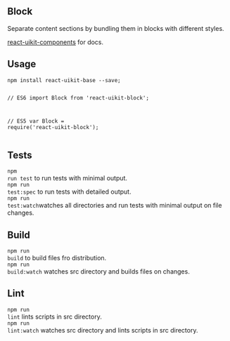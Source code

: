 <div><section><h1>Block</h1><p>Separate content sections by bundling them in blocks with different styles.</p><p><a href="https://github.com/otissv/react-uikit-components">react-uikit-components</a> for docs.</p></section><section><h2>Usage</h2><pre><code>npm install react-uikit-base --save;

  // ES6
  import Block from &#x27;react-uikit-block&#x27;;

  // ES5
  var Block = require(&#x27;react-uikit-block&#x27;);</code></pre></section><section><h2>Tests</h2><p><code>npm run test</code> to run tests with minimal output.<br/><code>npm run test:spec</code> to run tests with detailed output.<br/><code>npm run test:watch</code>watches all directories and run tests with minimal output on file changes.<br/></p></section><section><h2>Build</h2><p><code>npm run build</code> to build files fro distribution.<br/><code>npm run build:watch</code> watches src directory and builds files on changes.<br/></p></section><section><h2>Lint</h2><p><code>npm run lint</code> lints scripts in src directory.<br/><code>npm run lint:watch</code> watches src directory and lints scripts in src directory.<br/></p></section></div>